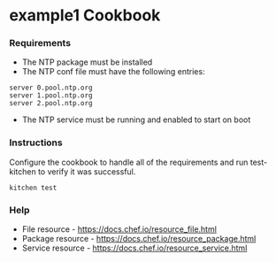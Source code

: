 example1 Cookbook
=================

### Requirements

* The NTP package must be installed
* The NTP conf file must have the following entries:
```shell
server 0.pool.ntp.org
server 1.pool.ntp.org
server 2.pool.ntp.org
```
* The NTP service must be running and enabled to start on boot

### Instructions

Configure the cookbook to handle all of the requirements and run
test-kitchen to verify it was successful.
```shell
kitchen test
```

### Help

- File resource - https://docs.chef.io/resource_file.html
- Package resource - https://docs.chef.io/resource_package.html
- Service resource - https://docs.chef.io/resource_service.html
